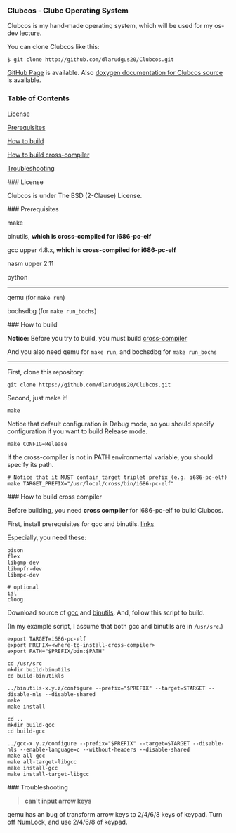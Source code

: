 ### Clubcos - Clubc Operating System

Clubcos is my hand-made operating system, which will be used for my os-dev lecture.

You can clone Clubcos like this:

```
$ git clone http://github.com/dlarudgus20/Clubcos.git
```

[GitHub Page](http://dlarudgus20.github.io/Clubcos/) is available.
Also [doxygen documentation for Clubcos source](http://dlarudgus20.github.io/Clubcos/doxygen/html/) is available.

### Table of Contents

[License](#license)

[Prerequisites](#prerequisites)

[How to build](#build)

[How to build cross-compiler](#cross-compiler)

[Troubleshooting](#troubleshooting)

<a name="license" />
### License

Clubcos is under The BSD (2-Clause) License.

<a name="prerequisites" />
### Prerequisites

make

binutils, **which is cross-compiled for i686-pc-elf**

gcc upper 4.8.x, **which is cross-compiled for i686-pc-elf**

nasm upper 2.11

python

<hr/>

qemu (for `make run`)

bochsdbg (for `make run_bochs`)

<a name="build" />
### How to build

**Notice:** Before you try to build, you must build [cross-compiler](#cross-compiler)

And you also need qemu for `make run`, and bochsdbg for `make run_bochs`

<hr/>

First, clone this repository:

    git clone https://github.com/dlarudgus20/Clubcos.git

Second, just make it!

    make

Notice that default configuration is Debug mode, so you should specify configuration if you want to build Release mode.

    make CONFIG=Release

If the cross-compiler is not in PATH environmental variable, you should specify its path.

    # Notice that it MUST contain target triplet prefix (e.g. i686-pc-elf)
    make TARGET_PREFIX="/usr/local/cross/bin/i686-pc-elf"

<a name="cross-compiler" />
### How to build cross compiler

Before building, you need **cross compiler** for i686-pc-elf to build Clubcos.

First, install prerequisites for gcc and binutils. [links](https://gcc.gnu.org/install/prerequisites.html)

Especially, you need these:

```
bison
flex
libgmp-dev
libmpfr-dev
libmpc-dev

# optional
isl
cloog
```

Download source of [gcc](https://gcc.gnu.org/) and [binutils](http://www.gnu.org/software/binutils/).
And, follow this script to build.

(In my example script, I assume that both gcc and binutils are in `/usr/src`.)

```
export TARGET=i686-pc-elf
export PREFIX=<where-to-install-cross-compiler>
export PATH="$PREFIX/bin:$PATH"

cd /usr/src
mkdir build-binutils
cd build-binutikls

../binutils-x.y.z/configure --prefix="$PREFIX" --target=$TARGET --disable-nls --disable-shared
make
make install

cd ..
mkdir build-gcc
cd build-gcc

../gcc-x.y.z/configure --prefix="$PREFIX" --target=$TARGET --disable-nls --enable-language=c --without-headers --disable-shared
make all-gcc
make all-target-libgcc
make install-gcc
make install-target-libgcc
```

<a name="troubleshooting" />
### Troubleshooting

> **can't input arrow keys**

  qemu has an bug of transform arrow keys to 2/4/6/8 keys of keypad. Turn off NumLock, and use 2/4/6/8 of keypad.
